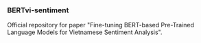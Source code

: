 ### BERTvi-sentiment
Official repository for paper "Fine-tuning BERT-based Pre-Trained Language Models for Vietnamese Sentiment Analysis".